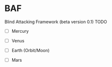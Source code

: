 # BAF
Blind Attacking Framework (beta version 0.1)
TODO
- [ ] Mercury
- [ ] Venus
- [ ] Earth (Orbit/Moon)
- [ ] Mars

